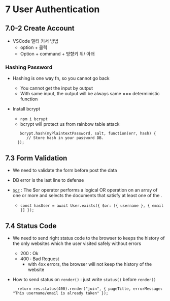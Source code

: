 # 7 User Authentication

## 7.0-2 Create Account

- VSCode 멀티 커서 방법
  - option + 클릭
  - Option + command + 방향키 위/ 아래

### Hashing Password

- Hashing is one way fn, so you cannot go back

  - You cannot get the input by output
  - With same input, the output will be always same === deterministic function

- Install bcrypt
  - `npm i bcrypt`
  - bcrypt will protect us from rainbow table attack
  ```
     bcrypt.hash(myPlaintextPassword, salt, function(err, hash) {
        // Store hash in your password DB.
    });
  ```

## 7.3 Form Validation

- We need to validate the form before post the data
- DB error is the last line to defense

- [`$or`](https://www.mongodb.com/docs/manual/reference/operator/query/or/) : The $or operator performs a logical OR operation on an array of one or more <expressions> and selects the documents that satisfy at least one of the <expressions>.
  - `const hasUser = await User.exists({ $or: [{ username }, { email }] });`

## 7.4 Status Code

- We need to send right status code to the browser to keeps the history of the only websites which the user visited safely without errors

  - 200 : Ok
  - 400 : Bad Request
    - with 4xx errors, the browser will not keep the history of the website

- How to send status on `render()` : just write `status()` before `render()`
  ```
  	return res.status(400).render("join", { pageTitle, errorMessage: "This username/email is already taken" });
  ```
